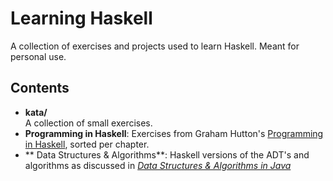 # Learning Haskell

A collection of exercises and projects used to learn Haskell. Meant
for personal use.

## Contents

- **kata/**<br> A collection of small exercises.
- **Programming in Haskell**: Exercises from Graham Hutton's [Programming in Haskell][programming-in-haskell], sorted per chapter.
- ** Data Structures & Algorithms**: Haskell versions of the ADT's and
  algorithms as discussed in *[Data Structures & Algorithms in Java][DSA]*

[programming-in-haskell]: http://www.cs.nott.ac.uk/~pszgmh/pih.html
[DSA]: https://www.amazon.com/Structures-Algorithms-International-Goodrich-2014-05-27/dp/B01FGM2CM0
